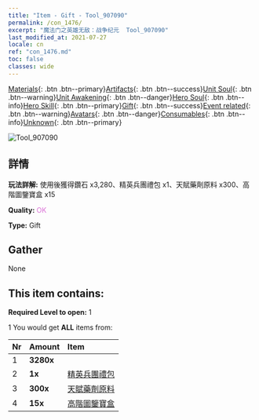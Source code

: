 ```yaml
---
title: "Item - Gift - Tool_907090"
permalink: /con_1476/
excerpt: "魔法门之英雄无敌：战争纪元  Tool_907090"
last_modified_at: 2021-07-27
locale: cn
ref: "con_1476.md"
toc: false
classes: wide
---
```

 [Materials](/ItemsCN/){: .btn .btn--primary}[Artifacts](/ItemsCN/Artifacts/){: .btn .btn--success}[Unit Soul](/ItemsCN/UnitSoul/){: .btn .btn--warning}[Unit Awakening](/ItemsCN/UnitAwakening/){: .btn .btn--danger}[Hero Soul](/ItemsCN/HeroSoul/){: .btn .btn--info}[Hero Skill](/ItemsCN/HeroSkill/){: .btn .btn--primary}[Gift](/ItemsCN/Gift/){: .btn .btn--success}[Event related](/ItemsCN/Events/){: .btn .btn--warning}[Avatars](/ItemsCN/Avatars/){: .btn .btn--danger}[Consumables](/ItemsCN/Consumables/){: .btn .btn--info}[Unknown](/ItemsCN/Unknown/){: .btn .btn--primary}

 ![Tool_907090](/images/t/i_907065.png)

## 詳情
 **玩法詳解:** 使用後獲得鑽石 x3,280、精英兵團禮包 x1、天賦藥劑原料 x300、高階圖鑒寶盒 x15

 **Quality:** <span style="color: #DA70D6">OK</span>

 **Type:** Gift

## Gather

  None

## This item contains:

 **Required Level to open:** 1

 1 You would get **ALL** items  from:

  | Nr | Amount |     Item    |
  |:---|:-------|:------------|
  | 1 |  **3280x** | <i class="fas fa-gem"/> |  | 
  | 2 |  **1x** | [精英兵團禮包](/cn/Items/con_1477/) |  | 
  | 3 |  **300x** | [天賦藥劑原料](/cn/Items/con_1120/) |  | 
  | 4 |  **15x** | [高階圖鑒寶盒](/cn/Items/con_760/) |  | 
